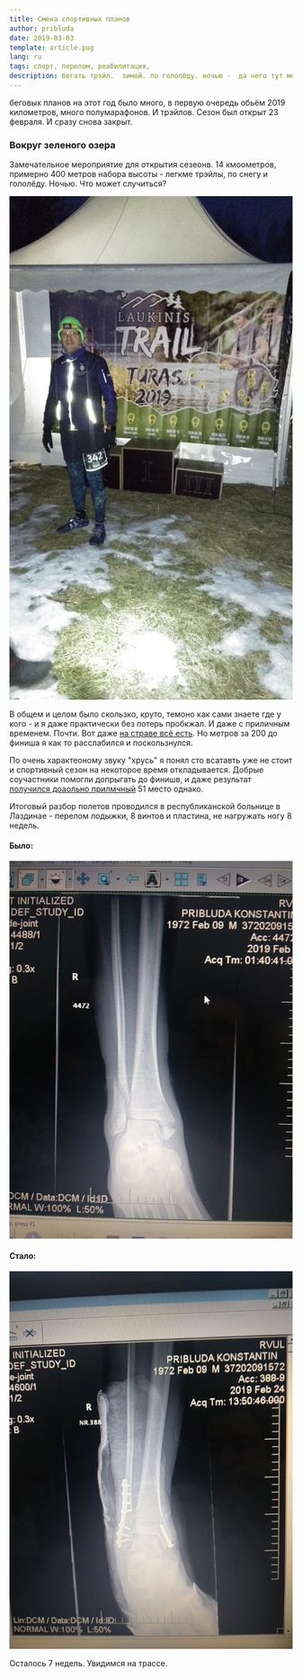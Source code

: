 ```yaml
---
title: Смена спортивных планов
author: pribluda
date: 2019-03-03
template: article.pug
lang: ru
tags: спорт, перелом, реабилитация,
description: бегать трэйл.  зимой. по гололёду. ночью -  да чего тут может случиться? 
---
```


беговых планов на этот год было много,  в первую очередь обьём 2019 километров,  много  полумарафонов. И трэйлов. Сезон был открыт 
23 февраля. И сразу снова закрыт.

<span class="more"></span>

### Вокруг зеленого озера

Замечательное  мероприятие для открытия сезеонв.  14  кмоометров, примерно 400 метров набора высоты - легкме трэйлы,  по снегу
и гололёду. Ночью. Что может случиться?

![](before_start.jpg)



В общем и целом было скользко, круто,  темоно как сами знаете где у кого -  и я даже практически без потерь пробкжал. И даже  с приличным временем. 
Почти.  Вот даже [на страве всё есть](https://www.strava.com/activities/2170105659).  Но метров за 200 до финиша я как то расслабился и поскользнулся.

По очень характеоному звуку "хрусь"  я понял сто всатавть уже не стоит и спортивный сезон на некоторое время откладывается. Добрые соучастники помогли
допрыгать до финишв,  и даже результат [получился доаольно прилмчный](https://dbsportas.lt/en/varz/2019037/rezgru/V14?diena=1)
51 место однако.  


Итоговый разбор полетов проводился в республиканской больнице в Лаздинае -  перелом лодыжки, 8 винтов и пластина, не нагружать ногу 8 недель.

#### Было:

![Сломано](broken.jpg)

#### Стало:

![Отремонтировано](fixed.jpg)


Осталось 7 недель.  Увидимся на трассе. 

 
